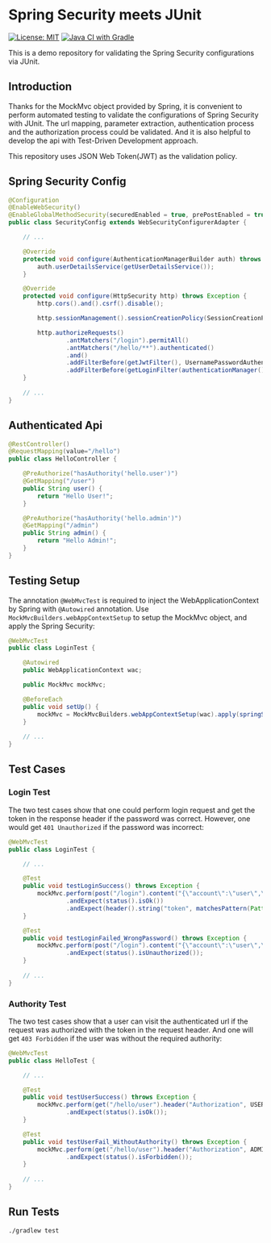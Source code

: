 # Spring Security meets JUnit

[![License: MIT](https://img.shields.io/badge/License-MIT-yellow.svg)](https://github.com/chinhung/pointwave/blob/master/LICENSE)
[![Java CI with Gradle](https://github.com/chinhung/springsecurity-unittesting/actions/workflows/gradle.yml/badge.svg)](https://github.com/chinhung/springsecurity-unittesting/actions/workflows/gradle.yml)

This is a demo repository for validating the Spring Security configurations via JUnit.

## Introduction

Thanks for the MockMvc object provided by Spring, it is convenient to perform automated testing to validate the configurations of Spring Security with JUnit. The url mapping, parameter extraction, authentication process and the authorization process could be validated. And it is also helpful to develop the api with Test-Driven Development approach.

This repository uses JSON Web Token(JWT) as the validation policy.

## Spring Security Config

```java
@Configuration
@EnableWebSecurity()
@EnableGlobalMethodSecurity(securedEnabled = true, prePostEnabled = true)
public class SecurityConfig extends WebSecurityConfigurerAdapter {

    // ...

    @Override
    protected void configure(AuthenticationManagerBuilder auth) throws Exception {
        auth.userDetailsService(getUserDetailsService());
    }

    @Override
    protected void configure(HttpSecurity http) throws Exception {
        http.cors().and().csrf().disable();

        http.sessionManagement().sessionCreationPolicy(SessionCreationPolicy.STATELESS);

        http.authorizeRequests()
                .antMatchers("/login").permitAll()
                .antMatchers("/hello/**").authenticated()
                .and()
                .addFilterBefore(getJwtFilter(), UsernamePasswordAuthenticationFilter.class)
                .addFilterBefore(getLoginFilter(authenticationManager()), UsernamePasswordAuthenticationFilter.class);
    }
    
    // ...
}
```

## Authenticated Api

```java
@RestController()
@RequestMapping(value="/hello")
public class HelloController {

    @PreAuthorize("hasAuthority('hello.user')")
    @GetMapping("/user")
    public String user() {
        return "Hello User!";
    }

    @PreAuthorize("hasAuthority('hello.admin')")
    @GetMapping("/admin")
    public String admin() {
        return "Hello Admin!";
    }
}
```

## Testing Setup 

The annotation `@WebMvcTest` is required to inject the WebApplicationContext by Spring with `@Autowired` annotation. Use `MockMvcBuilders.webAppContextSetup` to setup the MockMvc object, and apply the Spring Security:

```java
@WebMvcTest
public class LoginTest {

    @Autowired
    public WebApplicationContext wac;

    public MockMvc mockMvc;

    @BeforeEach
    public void setUp() {
        mockMvc = MockMvcBuilders.webAppContextSetup(wac).apply(springSecurity()).build();
    }
    
    // ...
}
```

## Test Cases

### Login Test

The two test cases show that one could perform login request and get the token in the response header if the password was correct. However, one would get `401 Unauthorized` if the password was incorrect:

```java
@WebMvcTest
public class LoginTest {

    // ...

    @Test
    public void testLoginSuccess() throws Exception {
        mockMvc.perform(post("/login").content("{\"account\":\"user\",\"password\":\"password\"}"))
                .andExpect(status().isOk())
                .andExpect(header().string("token", matchesPattern(Pattern.compile("^[A-Za-z0-9-_]*\\.[A-Za-z0-9-_]*\\.[A-Za-z0-9-_]*$"))));
    }

    @Test
    public void testLoginFailed_WrongPassword() throws Exception {
        mockMvc.perform(post("/login").content("{\"account\":\"user\",\"password\":\"xxxxxxxx\"}"))
                .andExpect(status().isUnauthorized());
    }
    
    // ...
}
```

### Authority Test

The two test cases show that a user can visit the authenticated url if the request was authorized with the token in the request header. And one will get `403 Forbidden` if the user was without the required authority:

```java
@WebMvcTest
public class HelloTest {

    // ...

    @Test
    public void testUserSuccess() throws Exception {
        mockMvc.perform(get("/hello/user").header("Authorization", USER_JWT_TOKEN))
                .andExpect(status().isOk());
    }

    @Test
    public void testUserFail_WithoutAuthority() throws Exception {
        mockMvc.perform(get("/hello/user").header("Authorization", ADMIN_JWT_TOKEN))
                .andExpect(status().isForbidden());
    }
    
    // ...
}
```

## Run Tests
```
./gradlew test
```